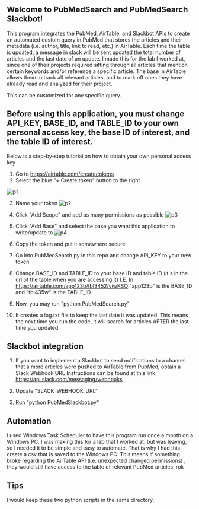 ## Welcome to PubMedSearch and PubMedSearch Slackbot!

This program integrates the PubMed, AirTable, and Slackbot APIs to create an automated custom query in PubMed that stores the articles and their metadata (i.e. author, title, link to read, etc.) in AirTable. Each time the table is updated, a message in slack will be sent updated the total number of articles and the last date of an update. 
I made this for the lab I worked at, since one of their projects required sifting through all articles that mention certain keywords and/or reference a specific article. The base in AirTable allows them to track all relevant articles, and to mark off ones they have already read and analyzed for their project. 

This can be customized for any specific query. 

## Before using this application, you must change API_KEY, BASE_ID, and TABLE_ID to your own personal access key, the base ID of interest, and the table ID of interest.

Below is a step-by-step tutorial on how to obtain your own personal access key 

1. Go to https://airtable.com/create/tokens
2. Select the blue "+ Create token" button to the right

![p1](https://github.com/user-attachments/assets/fc903878-2eab-4a70-9f89-97fc1043610e)

3. Name your token
![p2](https://github.com/user-attachments/assets/039338b5-a2e9-43b9-84f4-16ca3e7e4aac)

4. Click "Add Scope" and add as many permissions as possible
![p3](https://github.com/user-attachments/assets/7edff919-a30c-4df2-932a-9abeaa753f8b)

5. Click "Add Base" and select the base you want this application to write/update to
![p4](https://github.com/user-attachments/assets/26d427d1-3d2b-4a4c-a85a-a889d64e3c33)

6. Copy the token and put it somewhere secure

7. Go into PubMedSearch.py in this repo and change API_KEY to your new token

8. Change BASE_ID and TABLE_ID to your base ID and table ID (it's in the url of the table when you are accessing it)
   I.E. In https://airtable.com/app123b/tbl3452/viwKSO "app123b" is the BASE_ID and "tbl435w" is the TABLE_ID

9. Now, you may run "python PubMedSearch.py"
    
11. It creates a log.txt file to keep the last date it was updated. This means the next time you run the code, it will search for articles AFTER the last time you updated.

## Slackbot integration

1. If you want to implement a Slackbot to send notifications to a channel that a more articles were pushed to AirTable from PubMed, obtain a Slack Webhook URL
   Instructions can be found at this link: https://api.slack.com/messaging/webhooks

2. Update "SLACK_WEBHOOK_URL"

3. Run "python PubMedSlackbot.py"

## Automation

I used Windows Task Scheduler to have this program run once a month on a Windows PC. I was making this for a lab that I worked at, but was leaving, so I needed it to be simple and easy to automate. That is why I had this create a csv that is saved to the Windows PC. This means if something broke regarding the AirTable API (i.e. unexpected changed permissions) , they would still have access to the table of relevant PubMed articles. rok

## Tips
I would keep these two python scripts in the same directory. 



   

